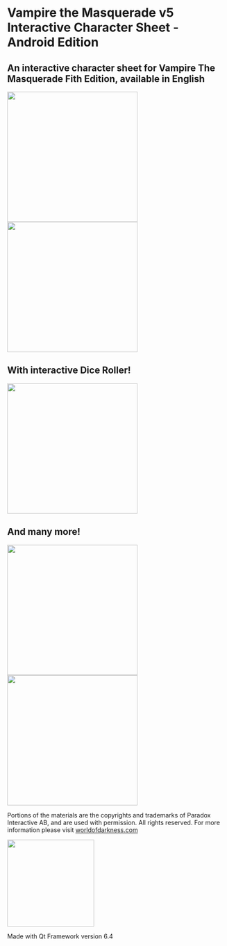 # Vampire the Masquerade v5 Interactive Character Sheet - Android Edition

## An interactive character sheet for Vampire The Masquerade Fith Edition, available in English

<img src="https://github.com/Pkow1999/vtm_sheet_androidPort/assets/72875240/c78355b2-d3cb-465d-8127-76c16169c549" width="300" />

<img src="https://github.com/Pkow1999/vtm_sheet_androidPort/assets/72875240/81c12ed6-dfe8-412f-86e1-7f63b2f07751" width="300" />

## With interactive Dice Roller!

<img src="https://github.com/Pkow1999/vtm_sheet_androidPort/assets/72875240/fb9caa99-2e74-4a10-b364-1dda551374a6" width="300" />

## And many more!

<img src="https://github.com/Pkow1999/vtm_sheet_androidPort/assets/72875240/5081fd9c-396e-4b8e-89aa-4eb4e0e83763" width="300"/>

<img src="https://github.com/Pkow1999/vtm_sheet_androidPort/assets/72875240/b27197ae-6d94-4544-8bd2-161ace327e0c" width="300"/>

Portions of the materials are the copyrights and trademarks of Paradox Interactive AB, and are used with permission. All rights reserved. For more information please visit [worldofdarkness.com](https://www.worldofdarkness.com/)


<img src="https://github.com/Pkow1999/Vampire-The-Masquerade-V5-Character-Sheet/assets/72875240/94813a9e-620e-410a-913f-d4b91322c3cf" width="200" />

Made with Qt Framework version 6.4
